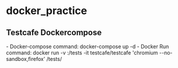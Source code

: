 # docker_practice
<h2>Testcafe Dockercompose</h2>
  - Docker-compose command: docker-compose up -d
  - Docker Run command: docker run -v <original folder>:/tests -it testcafe/testcafe 'chromium --no-sandbox,firefox' /tests/<file to run>
